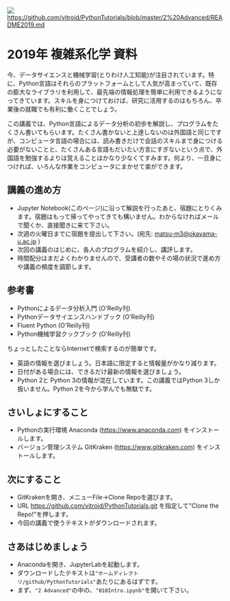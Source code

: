 ![](https://i.gyazo.com/5a53ee6b289cc8ae448f1d4d402da9de.png)
https://github.com/vitroid/PythonTutorials/blob/master/2%20Advanced/README2019.md
# 2019年 複雑系化学 資料

今、データサイエンスと機械学習(とりわけ人工知能)が注目されています。特に、Python言語はそれらのプラットフォームとして人気が高まっていて、既存の膨大なライブラリを利用して、最先端の情報処理を簡単に利用できるようになってきています。スキルを身につけておけば、研究に活用するのはもちろん、卒業後の就職でも有利に働くことでしょう。

この講義では、Python言語によるデータ分析の初歩を解説し、プログラムをたくさん書いてもらいます。たくさん書かないと上達しないのは外国語と同じですが、コンピュータ言語の場合には、読み書きだけで会話のスキルまで身につける必要がないことと、たくさんある言語もだいたい方言にすぎないという点で、外国語を勉強するよりは覚えることはかなり少なくてすみます。何より、一旦身につければ、いろんな作業をコンピュータにまかせて楽ができます。

## 講義の進め方

* Jupyter Notebook(このページ)に沿って解説を行ったあと、宿題にとりくみます。宿題はもって帰ってやってきても構いません。わからなければメールで聞くか、直接聞きに来て下さい。
* 次週の火曜日までに宿題を提出して下さい。(宛先: matsu-m3@okayama-u.ac.jp )
* 次回の講義のはじめに、各人のプログラムを紹介し、講評します。
* 時間配分はまだよくわかりませんので、受講者の数やその場の状況で進め方や講義の頻度を調節します。

## 参考書

* Pythonによるデータ分析入門 (O'Reilly刊)
* Pythonデータサイエンスハンドブック (O'Reilly刊)
* Fluent Python (O'Reilly刊)
* Python機械学習クックブック (O'Reilly刊)

ちょっとしたことならInternetで検索するのが簡単です。

* 英語の情報を選びましょう。日本語に限定すると情報量がかなり減ります。
* 日付がある場合には、できるだけ最新の情報を選びましょう。
* Python 2と Python 3の情報が混在しています。この講義ではPython 3しか扱いません。Python 2を今から学んでも無駄です。

## さいしょにすること

* Pythonの実行環境 Anaconda (https://www.anaconda.com) をインストールします。
* バージョン管理システム GitKraken (https://www.gitkraken.com) をインストールします。

## 次にすること

* GitKrakenを開き、メニューFile→Clone Repoを選びます。
* URL https://github.com/vitroid/PythonTutorials.git を指定して"Clone the Repo!"を押します。
* 今回の講義で使うテキストがダウンロードされます。

## さあはじめましょう

* Anacondaを開き、JupyterLabを起動します。
* ダウンロードしたテキストは`"ホームディレクトリ/github/PythonTutorials"`あたりにあるはずです。
* まず、`"2 Advanced"`の中の、`"010Intro.ipynb"`を開いて下さい。
